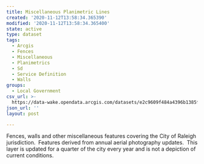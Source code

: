 ```yaml
---
title: Miscellaneous Planimetric Lines
created: '2020-11-12T13:58:34.365390'
modified: '2020-11-12T13:58:34.365400'
state: active
type: dataset
tags:
  - Arcgis
  - Fences
  - Miscellaneous
  - Planimetrics
  - Sd
  - Service Definition
  - Walls
groups:
  - Local Government
csv_url: >-
  https://data-wake.opendata.arcgis.com/datasets/e2c9609f484a4396b1385f00d2bdbfda_0.csv?outSR=%7B%22latestWkid%22%3A2264%2C%22wkid%22%3A102719%7D
json_url: ''
layout: post

---
```

Fences, walls and other miscellaneous features covering the City of Raleigh jurisdiction.  Features derived from annual aerial photography updates.  This layer is updated for a quarter of the city every year and is not a depiction of current conditions.
